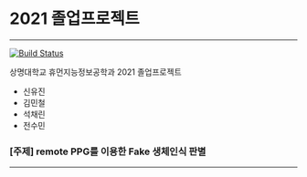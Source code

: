 # 2021 졸업프로젝트
---  



[![Build Status](https://travis-ci.org/joemccann/dillinger.svg?branch=master)](https://travis-ci.org/joemccann/dillinger)

상명대학교 휴먼지능정보공학과 2021 졸업프로젝트

  - 신유진
  - 김민철
  - 석채린
  - 전수민

### [주제] remote PPG를 이용한 Fake 생체인식 판별
---  
